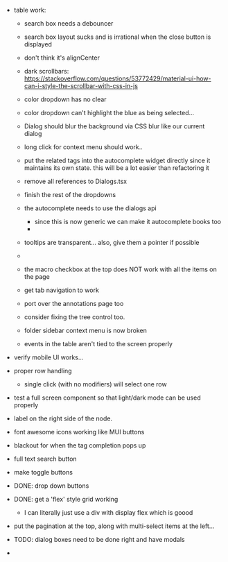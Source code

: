 
- table work:
    - search box needs a debouncer
    - search box layout sucks and is irrational when the close button is displayed
    - don't think it's alignCenter 

    - dark scrollbars:
        https://stackoverflow.com/questions/53772429/material-ui-how-can-i-style-the-scrollbar-with-css-in-js

    - color dropdown has no clear
    - color dropdown can't highlight the blue as being selected... 

    - Dialog should blur the background via CSS blur like our current dialog 

    - long click for context menu should work..
    - put the related tags into the autocomplete widget directly since
      it maintains its own state. this will be a lot easier than refactoring it
    - remove all references to Dialogs.tsx
    - finish the rest of the dropdowns
    - the autocomplete needs to use the dialogs api
        - since this is now generic we can make it autocomplete books too
        - 
    - tooltips are transparent... also, give them a pointer if possible
    - 
        
    - the macro checkbox at the top does NOT work with all the items on the page
    - get tab navigation to work
    - port over the annotations page too
    - consider fixing the tree control too.
    - folder sidebar context menu is now broken 
    - events in the table aren't tied to the screen properly
              
    
- verify mobile UI works... 

- proper row handling

    - single click (with no modifiers) will select one row 


- test a full screen component so that light/dark mode can be used properly

- label on the right side of the node.

- font awesome icons working like MUI buttons
- blackout for when the tag completion pops up
- full text search button
- make toggle buttons
- DONE: drop down buttons 
- DONE: get a 'flex' style grid working
    - I can literally just use a div with display flex which is goood


- put the pagination at the top, along with multi-select items at the left... 


- TODO: dialog boxes need to be done right and have modals

- 
